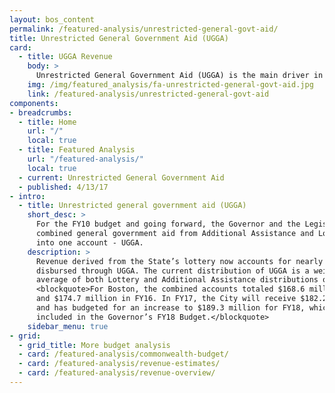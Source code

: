 ```yaml
---
layout: bos_content
permalink: /featured-analysis/unrestricted-general-govt-aid/
title: Unrestricted General Government Aid (UGGA)
card:
  - title: UGGA Revenue
    body: >
      Unrestricted General Government Aid (UGGA) is the main driver in the FY18 state aid.
    img: /img/featured_analysis/fa-unrestricted-general-govt-aid.jpg
    link: /featured-analysis/unrestricted-general-govt-aid
components:
- breadcrumbs:
  - title: Home
    url: "/"
    local: true
  - title: Featured Analysis
    url: "/featured-analysis/"
    local: true
  - current: Unrestricted General Government Aid
  - published: 4/13/17
- intro:
  - title: Unrestricted general government aid (UGGA)
    short_desc: >
      For the FY10 budget and going forward, the Governor and the Legislature 
      combined general government aid from Additional Assistance and Lottery 
      into one account - UGGA.
    description: >
      Revenue derived from the State’s lottery now accounts for nearly all funds 
      disbursed through UGGA. The current distribution of UGGA is a weighted 
      average of both Lottery and Additional Assistance distributions of the past. 
      <blockquote>For Boston, the combined accounts totaled $168.6 million in FY15 
      and $174.7 million in FY16. In FY17, the City will receive $182.2 million 
      and has budgeted for an increase to $189.3 million for FY18, which is 
      included in the Governor’s FY18 Budget.</blockquote>
    sidebar_menu: true    
- grid:
  - grid_title: More budget analysis
  - card: /featured-analysis/commonwealth-budget/
  - card: /featured-analysis/revenue-estimates/
  - card: /featured-analysis/revenue-overview/
---
```

